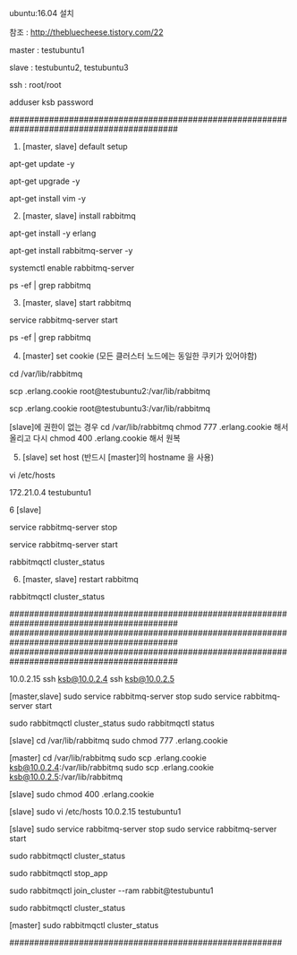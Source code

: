 ubuntu:16.04 설치

참조 : http://thebluecheese.tistory.com/22


master : testubuntu1

slave : testubuntu2, testubuntu3

ssh : root/root

adduser ksb
password

##########################################################################################


1. [master, slave] default setup

apt-get update -y

apt-get upgrade -y

apt-get install vim -y


2. [master, slave] install rabbitmq 

apt-get install -y erlang

apt-get install rabbitmq-server -y

systemctl enable rabbitmq-server

ps -ef | grep rabbitmq


3. [master, slave] start rabbitmq 

service rabbitmq-server start

ps -ef | grep rabbitmq


4. [master] set cookie (모든 클러스터 노드에는 동일한 쿠키가 있어야함)

cd /var/lib/rabbitmq

scp .erlang.cookie root@testubuntu2:/var/lib/rabbitmq

scp .erlang.cookie root@testubuntu3:/var/lib/rabbitmq

[slave]에 권한이 없는 경우 cd /var/lib/rabbitmq
chmod 777 .erlang.cookie 해서 올리고 다시 chmod 400 .erlang.cookie 해서 원복


5. [slave] set host (반드시 [master]의 hostname 을 사용)

vi /etc/hosts

172.21.0.4      testubuntu1

6  [slave]

service rabbitmq-server stop

service rabbitmq-server start

rabbitmqctl cluster_status


6. [master, slave] restart rabbitmq 

rabbitmqctl cluster_status



##########################################################################################
##########################################################################################
##########################################################################################


10.0.2.15
ssh ksb@10.0.2.4
ssh ksb@10.0.2.5


[master,slave]
sudo service rabbitmq-server stop
sudo service rabbitmq-server start

sudo rabbitmqctl cluster_status
sudo rabbitmqctl status

[slave]
cd /var/lib/rabbitmq
sudo chmod 777 .erlang.cookie

[master]
cd /var/lib/rabbitmq
sudo scp .erlang.cookie ksb@10.0.2.4:/var/lib/rabbitmq
sudo scp .erlang.cookie ksb@10.0.2.5:/var/lib/rabbitmq

[slave]
sudo chmod 400 .erlang.cookie

[slave]
sudo vi /etc/hosts
10.0.2.15       testubuntu1

[slave]
sudo service rabbitmq-server stop
sudo service rabbitmq-server start

sudo rabbitmqctl cluster_status

sudo rabbitmqctl stop_app

sudo rabbitmqctl join_cluster --ram rabbit@testubuntu1

sudo rabbitmqctl cluster_status


[master]
sudo rabbitmqctl cluster_status

#######################################################




